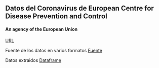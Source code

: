 ## Datos del Coronavirus de European Centre for Disease Prevention and Control
#### An agency of the European Union
[URL](https://www.ecdc.europa.eu/en)

Fuente de los datos en varios formatos
[Fuente](https://www.ecdc.europa.eu/en/publications-data/download-todays-data-geographic-distribution-covid-19-cases-worldwide)


Datos extraidos
[Dataframe](https://raw.githubusercontent.com/Sud-Austral/Datos/master/ecdc.europa/ecdc_europa.csv)








 
